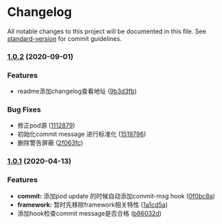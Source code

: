# Changelog

All notable changes to this project will be documented in this file. See [standard-version](https://github.com/conventional-changelog/standard-version) for commit guidelines.

### [1.0.2](http://gitlab.quvideo.com//NAME-osx/compare/1.0.1...1.0.2) (2020-09-01)


### Features

* readme添加changelog查看地址 ([9b3d3fb](http://gitlab.quvideo.com//NAME-osx/commit/9b3d3fb35086a130fa39d87dc0fa3df8cedf2de5))


### Bug Fixes

* 修正pod源 ([1112879](http://gitlab.quvideo.com//NAME-osx/commit/1112879ec5e78c5ce378db462e9c7f6ea9e90c4e))
* 初始化commit message 进行标准化 ([1519796](http://gitlab.quvideo.com//NAME-osx/commit/15197968064a84e6bd07dabf13a17ecee5939292))
* 删除警告屏蔽 ([2f063fc](http://gitlab.quvideo.com//NAME-osx/commit/2f063fc7ac4a10ffc2ca3c096caf24b8ffa791ea))

### [1.0.1](http://gitlab.quvideo.com//NAME-osx/compare/b86032d5d2202dab7405575f3273d7ad51f35598...1.0.1) (2020-04-13)


### Features

* **commit:** 添加pod update 的时候自动添加commit-msg hook ([0f0bc8a](http://gitlab.quvideo.com//NAME-osx/commit/0f0bc8ae7f48196dd99ad51194cd8ab18b027bc4))
* **framework:** 暂时先移除framework相关特性 ([1a1cd5a](http://gitlab.quvideo.com//NAME-osx/commit/1a1cd5a47cf590189ea025f037b11d29dce17d53))
* 添加hook检查commit message是否合格 ([b86032d](http://gitlab.quvideo.com//NAME-osx/commit/b86032d5d2202dab7405575f3273d7ad51f35598))
